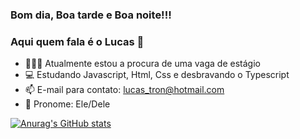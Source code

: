 ### Bom dia, Boa tarde e Boa noite!!!
### Aqui quem fala é o Lucas 🖖

- 👨🏻‍🎓 Atualmente estou a procura de uma vaga de estágio
- 💻 Estudando Javascript, Html, Css e desbravando o Typescript
- 📫 E-mail para contato: lucas_tron@hotmail.com
- 🎃 Pronome: Ele/Dele


[![Anurag's GitHub stats](https://github-readme-stats.vercel.app/api?username=Tronaluz)](https://github.com/anuraghazra/github-readme-stats)






